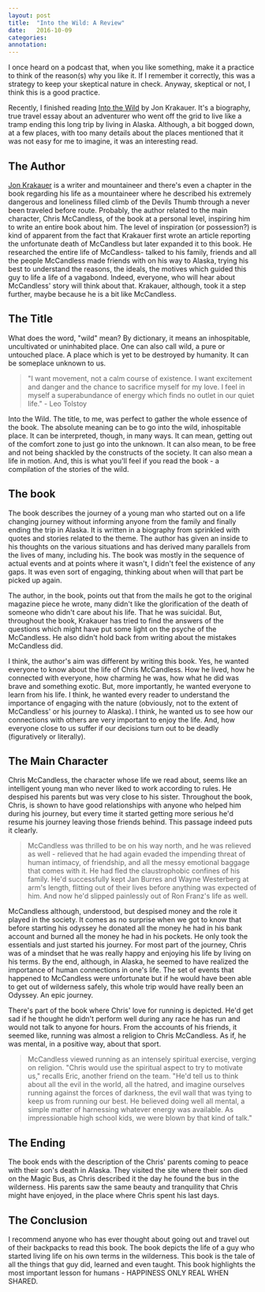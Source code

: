 ```yaml
---
layout: post
title:  "Into the Wild: A Review"
date:   2016-10-09
categories: 
annotation:
---
```


I once heard on a podcast that, when you like something, make it a practice to think of the reason(s) why you like it. If I remember it correctly, this was a strategy to keep your skeptical nature in check. Anyway, skeptical or not, I think this is a good practice.

Recently, I finished reading [Into the Wild](https://en.wikipedia.org/wiki/Into_the_Wild_(book)) by Jon Krakauer. It's a biography, true travel essay about an adventurer who went off the grid to live like a tramp ending this long trip by living in Alaska. Although, a bit bogged down, at a few places, with too many details about the places mentioned that it was not easy for me to imagine, it was an interesting read. 

## The Author

[Jon Krakauer](https://en.wikipedia.org/wiki/Jon_Krakauer) is a writer and mountaineer and there's even a chapter in the book regarding his life as a mountaineer where he described his extremely dangerous and loneliness filled climb of the Devils Thumb through a never been traveled before route. Probably, the author related to the main character, Chris McCandless, of the book at a personal level, inspiring him to write an entire book about him. The level of inspiration (or possession?) is kind of apparent from the fact that Krakauer first wrote an article reporting the unfortunate death of McCandless but later expanded it to this book. He researched the entire life of McCandless- talked to his family, friends and all the people McCandless made friends with on his way to Alaska, trying his best to understand the reasons, the ideals, the motives which guided this guy to life a life of a vagabond. Indeed, everyone, who will hear about McCandless' story will think about that. Krakauer, although, took it a step further, maybe because he is a bit like McCandless.

## The Title

What does the word, "wild" mean? By dictionary, it means an inhospitable, uncultivated or uninhabited place. One can also call wild, a pure or untouched place. A place which is yet to be destroyed by humanity. It can be someplace unknown to us. 

>"I want movement, not a calm course of existence. I want excitement and danger and the chance to sacrifice myself for my love. I feel in myself a superabundance of energy which finds no outlet in our quiet life." - Leo Tolstoy

Into the Wild. The title, to me, was perfect to gather the whole essence of the book. The absolute meaning can be to go into the wild, inhospitable place. It can be interpreted, though, in many ways. It can mean, getting out of the comfort zone to just go into the unknown. It can also mean, to be free and not being shackled by the constructs of the society. It can also mean a life in motion. And, this is what you'll feel if you read the book - a compilation of the stories of the wild.

## The book

The book describes the journey of a young man who started out on a life changing journey without informing anyone from the family and finally ending the trip in Alaska. It is written in a biography from sprinkled with quotes and stories related to the theme. The author has given an inside to his thoughts on the various situations and has derived many parallels from the lives of many, including his. The book was mostly in the sequence of actual events and at points where it wasn't, I didn't feel the existence of any gaps. It was even sort of engaging, thinking about when will that part be picked up again.

The author, in the book, points out that from the mails he got to the original magazine piece he wrote, many didn't like the glorification of the death of someone who didn't care about his life. That he was suicidal. But, throughout the book, Krakauer has tried to find the answers of the questions which might have put some light on the psyche of the McCandless. He also didn't hold back from writing about the mistakes McCandless did.

I think, the author's aim was different by writing this book. Yes, he wanted everyone to know about the life of Chris McCandless. How he lived, how he connected with everyone, how charming he was, how what he did was brave and something exotic. But, more importantly, he wanted everyone to learn from his life. I think, he wanted every reader to understand the importance of engaging with the nature (obviously, not to the extent of McCandless' or his journey to Alaska). I think, he wanted us to see how our connections with others are very important to enjoy the life. And, how everyone close to us suffer if our decisions turn out to be deadly (figuratively or literally).

## The Main Character

Chris McCandless, the character whose life we read about, seems like an intelligent young man who never liked to work according to rules. He despised his parents but was very close to his sister. Throughout the book, Chris, is shown to have good relationships with anyone who helped him during his journey, but every time it started getting more serious he'd resume his journey leaving those friends behind. This passage indeed puts it clearly.

>McCandless was thrilled to be on his way north, and he was relieved as well - relieved that he had again evaded the impending threat of human intimacy, of friendship, and all the messy emotional baggage that comes with it. He had fled the claustrophobic confines of his family. He'd successfully kept Jan Burres and Wayne Westerberg at arm's length, flitting out of their lives before anything was expected of him. And now he'd slipped painlessly out of Ron Franz's life as well.

McCandless although, understood, but despised money and the role it played in the society. It comes as no surprise when we got to know that before starting his odyssey he donated all the money he had in his bank account and burned all the money he had in his pockets. He only took the essentials and just started his journey. For most part of the journey, Chris was of a mindset that he was really happy and enjoying his life by living on his terms. By the end, although, in Alaska, he seemed to have realized the importance of human connections in one's life. The set of events that happened to McCandless were unfortunate but if he would have been able to get out of wilderness safely, this whole trip would have really been an Odyssey. An epic journey.

There's part of the book where Chris' love for running is depicted. He'd get sad if he thought he didn't perform well during any race he has run and would not talk to anyone for hours. From the accounts of his friends, it seemed like, running was almost a religion to Chris McCandless. As if, he was mental, in a positive way, about that sport.

>McCandless viewed running as an intensely spiritual exercise, verging on religion. "Chris would use the spiritual aspect to try to motivate us," recalls Eric, another friend on the team. "He'd tell us to think about all the evil in the world, all the hatred, and imagine ourselves running against the forces of darkness, the evil wall that was tying to keep us from running our best. He believed doing well all mental, a simple matter of harnessing whatever energy was available. As impressionable high school kids, we were blown by that kind of talk."


## The Ending

The book ends with the description of the Chris' parents coming to peace with their son's death in Alaska. They visited the site where their son died on the Magic Bus, as Chris described it the day he found the bus in the wilderness. His parents saw the same beauty and tranquility that Chris might have enjoyed, in the place where Chris spent his last days. 


## The Conclusion

I recommend anyone who has ever thought about going out and travel out of their backpacks to read this book. The book depicts the life of a guy who started living life on his own terms in the wilderness. This book is the tale of all the things that guy did, learned and even taught. This book highlights the most important lesson for humans - HAPPINESS ONLY REAL WHEN SHARED.
